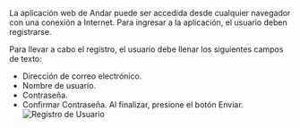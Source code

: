 La aplicación web de Andar  puede ser accedida desde cualquier navegador con una conexión a Internet.
Para ingresar a la aplicación, el usuario deben registrarse. 

Para llevar a cabo el registro, el usuario debe llenar los siguientes campos de texto:

* Dirección de correo electrónico.
* Nombre de usuario.
* Contraseña.
* Confirmar Contraseña.
Al finalizar, presione el botón Enviar.
![Registro de Usuario](https://s3-us-west-2.amazonaws.com/andarwiki/registro.jpg)